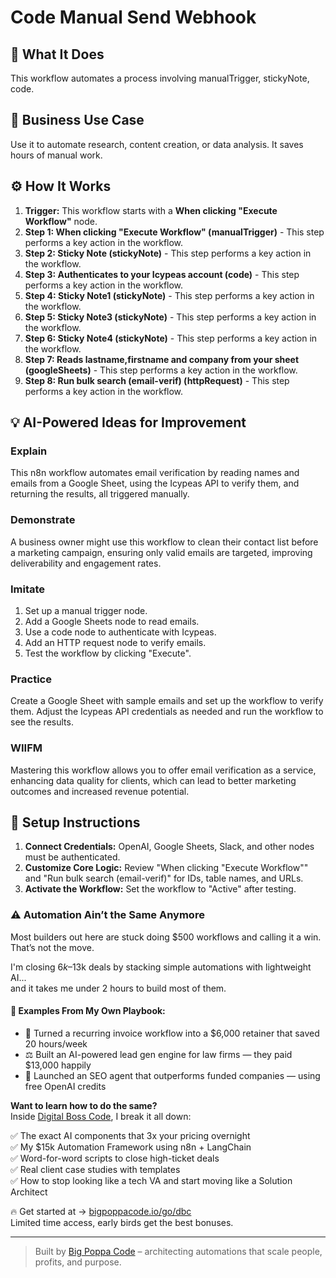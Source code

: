 # Code Manual Send Webhook

## 🚀 What It Does
This workflow automates a process involving manualTrigger, stickyNote, code.

## 💼 Business Use Case
Use it to automate research, content creation, or data analysis. It saves hours of manual work.

## ⚙️ How It Works
1.  **Trigger:** This workflow starts with a **When clicking "Execute Workflow"** node.
2. **Step 1: When clicking "Execute Workflow" (manualTrigger)** - This step performs a key action in the workflow.
3. **Step 2: Sticky Note (stickyNote)** - This step performs a key action in the workflow.
4. **Step 3: Authenticates to your Icypeas account (code)** - This step performs a key action in the workflow.
5. **Step 4: Sticky Note1 (stickyNote)** - This step performs a key action in the workflow.
6. **Step 5: Sticky Note3 (stickyNote)** - This step performs a key action in the workflow.
7. **Step 6: Sticky Note4 (stickyNote)** - This step performs a key action in the workflow.
8. **Step 7: Reads lastname,firstname and company from your sheet (googleSheets)** - This step performs a key action in the workflow.
9. **Step 8: Run bulk search (email-verif) (httpRequest)** - This step performs a key action in the workflow.

## 💡 AI-Powered Ideas for Improvement
### Explain
This n8n workflow automates email verification by reading names and emails from a Google Sheet, using the Icypeas API to verify them, and returning the results, all triggered manually.

### Demonstrate
A business owner might use this workflow to clean their contact list before a marketing campaign, ensuring only valid emails are targeted, improving deliverability and engagement rates.

### Imitate
1. Set up a manual trigger node.
2. Add a Google Sheets node to read emails.
3. Use a code node to authenticate with Icypeas.
4. Add an HTTP request node to verify emails.
5. Test the workflow by clicking "Execute".

### Practice
Create a Google Sheet with sample emails and set up the workflow to verify them. Adjust the Icypeas API credentials as needed and run the workflow to see the results.

### WIIFM
Mastering this workflow allows you to offer email verification as a service, enhancing data quality for clients, which can lead to better marketing outcomes and increased revenue potential.

## 🔧 Setup Instructions
1. **Connect Credentials:** OpenAI, Google Sheets, Slack, and other nodes must be authenticated.
2. **Customize Core Logic:** Review "When clicking "Execute Workflow"" and "Run bulk search (email-verif)" for IDs, table names, and URLs.
3. **Activate the Workflow:** Set the workflow to "Active" after testing.

### ⚠️ Automation Ain’t the Same Anymore

Most builders out here are stuck doing $500 workflows and calling it a win.  
That’s not the move.  

I'm closing $6k–$13k deals by stacking simple automations with lightweight AI...  
and it takes me under 2 hours to build most of them.

#### 🧠 Examples From My Own Playbook:
- 🔁 Turned a recurring invoice workflow into a $6,000 retainer that saved 20 hours/week  
- ⚖️ Built an AI-powered lead gen engine for law firms — they paid $13,000 happily  
- 🚀 Launched an SEO agent that outperforms funded companies — using free OpenAI credits  

**Want to learn how to do the same?**  
Inside [Digital Boss Code](https://bigpoppacode.io/go/dbc), I break it all down:

✅ The exact AI components that 3x your pricing overnight  
✅ My $15k Automation Framework using n8n + LangChain  
✅ Word-for-word scripts to close high-ticket deals  
✅ Real client case studies with templates  
✅ How to stop looking like a tech VA and start moving like a Solution Architect  

🔥 Get started at → [bigpoppacode.io/go/dbc](https://bigpoppacode.io/go/dbc)  
Limited time access, early birds get the best bonuses.

---
> Built by [Big Poppa Code](https://bigpoppacode.io) – architecting automations that scale people, profits, and purpose.

